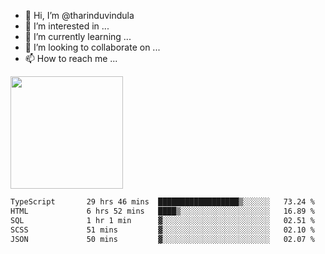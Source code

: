 - 👋 Hi, I’m @tharinduvindula
- 👀 I’m interested in ...
- 🌱 I’m currently learning ...
- 💞️ I’m looking to collaborate on ...
- 📫 How to reach me ...

<!---
tharinduvindula/tharinduvindula is a ✨ special ✨ repository because its `README.md` (this file) appears on your GitHub profile.
You can click the Preview link to take a look at your changes.
--->

<img height="180em" src="https://github-readme-stats.vercel.app/api?username=tharinduvindula&show_icons=true&hide_border=false&&count_private=true&include_all_commits=true" />


<!--START_SECTION:waka-->

```txt
TypeScript       29 hrs 46 mins  ██████████████████▒░░░░░░   73.24 %
HTML             6 hrs 52 mins   ████▒░░░░░░░░░░░░░░░░░░░░   16.89 %
SQL              1 hr 1 min      ▓░░░░░░░░░░░░░░░░░░░░░░░░   02.51 %
SCSS             51 mins         ▓░░░░░░░░░░░░░░░░░░░░░░░░   02.10 %
JSON             50 mins         ▓░░░░░░░░░░░░░░░░░░░░░░░░   02.07 %
```

<!--END_SECTION:waka-->
